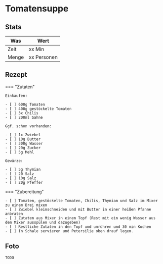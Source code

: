 # Tomatensuppe

## Stats

| Was   | Wert        |
|-------|-------------|
| Zeit  | xx Min      |
| Menge | xx Personen |

## Rezept

=== "Zutaten"

    Einkaufen:

    - [ ] 600g Tomaten
    - [ ] 400g gestöckelte Tomaten
    - [ ] 3x Chilis
    - [ ] 200ml Sahne

    Ggf. schon vorhanden:

    - [ ] 1x Zwiebel
    - [ ] 10g Butter
    - [ ] 300g Wasser
    - [ ] 20g Zucker
    - [ ] 5g Mehl

    Gewürze:

    - [ ] 5g Thymian
    - [ ] 20 Salz
    - [ ] 10g Salz
    - [ ] 20g Pfeffer

=== "Zubereitung"

    - [ ] Tomaten, gestöckelte Tomaten, Chilis, Thymian und Salz im Mixer zu einem Brei mixen
    - [ ] Zwiebel kleinschneiden und mit Butter in einer heißen Pfanne anbraten
    - [ ] Zutaten aus Mixer in einen Topf (Rest mit ein wenig Wasser aus dem Mixer ausspülen und dazugeben)
    - [ ] Restliche Zutaten in den Topf und umrühren und 30 min Kochen
    - [ ] In Schale servieren und Petersilie oben drauf legen.

## Foto

    TODO
